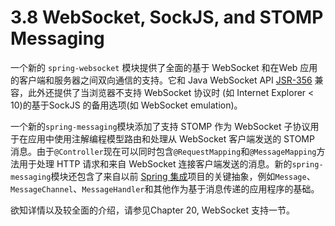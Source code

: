 3.8 WebSocket, SockJS, and STOMP Messaging
=========

一个新的 `spring-websocket` 模块提供了全面的基于 WebSocket 和在Web 应用的客户端和服务器之间双向通信的支持。它和 Java WebSocket API [JSR-356](http://jcp.org/en/jsr/detail?id=356) 兼容，此外还提供了当浏览器不支持 WebSocket 协议时 (如 Internet Explorer < 10)的基于SockJS 的备用选项(如 WebSocket emulation)。

一个新的`spring-messaging`模块添加了支持 STOMP 作为 WebSocket 子协议用于在应用中使用注解编程模型路由和处理从 WebSocket 客户端发送的 STOMP 消息。由于`@Controller`现在可以同时包含`@RequestMapping`和`@MessageMapping`方法用于处理 HTTP 请求和来自 WebSocket 连接客户端发送的消息。新的`spring-messaging`模块还包含了来自以前 [Spring 集成](http://projects.spring.io/spring-integration/)项目的关键抽象，例如`Message`、`MessageChannel`、`MessageHandler`和其他作为基于消息传递的应用程序的基础。

欲知详情以及较全面的介绍，请参见Chapter 20, WebSocket 支持一节。